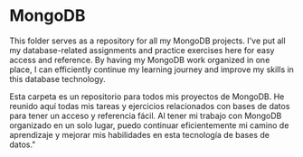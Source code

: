 # MongoDB

This folder serves as a repository for all my MongoDB projects. 
I've put all my database-related assignments and practice exercises here for easy access and reference. 
By having my MongoDB work organized in one place, I can efficiently continue my learning journey and improve my skills in this database technology.


Esta carpeta es un repositorio para todos mis proyectos de MongoDB. 
He reunido aquí todas mis tareas y ejercicios relacionados con bases de datos para tener un acceso y referencia fácil. 
Al tener mi trabajo con MongoDB organizado en un solo lugar, puedo continuar eficientemente mi camino de aprendizaje y mejorar mis habilidades 
en esta tecnología de bases de datos."





